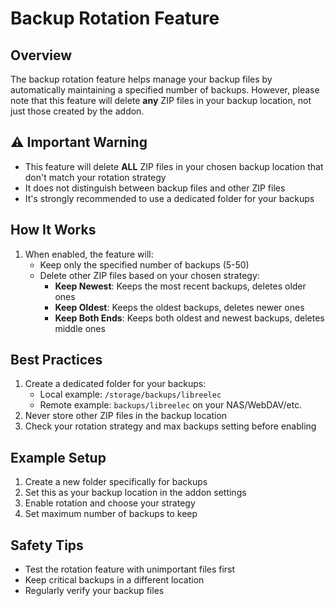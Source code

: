 # Backup Rotation Feature

## Overview
The backup rotation feature helps manage your backup files by automatically maintaining a specified number of backups. However, please note that this feature will delete **any** ZIP files in your backup location, not just those created by the addon.

## ⚠️ Important Warning
- This feature will delete **ALL** ZIP files in your chosen backup location that don't match your rotation strategy
- It does not distinguish between backup files and other ZIP files
- It's strongly recommended to use a dedicated folder for your backups

## How It Works
1. When enabled, the feature will:
   - Keep only the specified number of backups (5-50)
   - Delete other ZIP files based on your chosen strategy:
     - **Keep Newest**: Keeps the most recent backups, deletes older ones
     - **Keep Oldest**: Keeps the oldest backups, deletes newer ones
     - **Keep Both Ends**: Keeps both oldest and newest backups, deletes middle ones

## Best Practices
1. Create a dedicated folder for your backups:
   - Local example: `/storage/backups/libreelec`
   - Remote example: `backups/libreelec` on your NAS/WebDAV/etc.
2. Never store other ZIP files in the backup location
3. Check your rotation strategy and max backups setting before enabling

## Example Setup
1. Create a new folder specifically for backups
2. Set this as your backup location in the addon settings
3. Enable rotation and choose your strategy
4. Set maximum number of backups to keep

## Safety Tips
- Test the rotation feature with unimportant files first
- Keep critical backups in a different location
- Regularly verify your backup files 